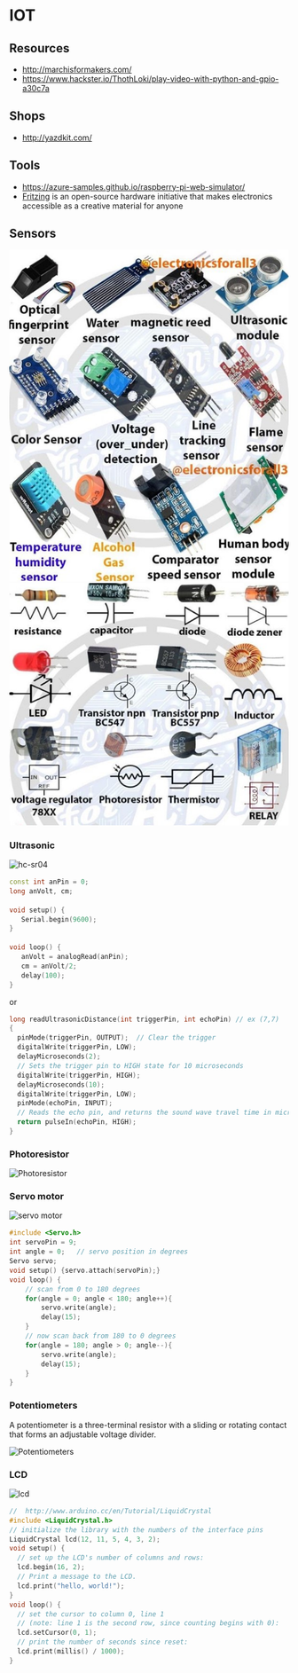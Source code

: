 # IOT

## Resources

- http://marchisformakers.com/
- https://www.hackster.io/ThothLoki/play-video-with-python-and-gpio-a30c7a

## Shops

- http://yazdkit.com/

## Tools

- https://azure-samples.github.io/raspberry-pi-web-simulator/
- [Fritzing](http://fritzing.org/home/) is an open-source hardware initiative that makes electronics accessible as a creative material for anyone

## Sensors

![Sensors](assets/iot/sensors.jpg)
![Sensors](assets/iot/sensors2.jpg)

### Ultrasonic

![hc-sr04](https://cdn-images-1.medium.com/max/1600/1*ODZShyJXz7Hi_J9VEbGa-Q.jpeg)

```cpp
const int anPin = 0;
long anVolt, cm;

void setup() {
   Serial.begin(9600);
}

void loop() {  
   anVolt = analogRead(anPin);
   cm = anVolt/2;
   delay(100);
}
```

or

```cpp
long readUltrasonicDistance(int triggerPin, int echoPin) // ex (7,7)
{
  pinMode(triggerPin, OUTPUT);  // Clear the trigger
  digitalWrite(triggerPin, LOW);
  delayMicroseconds(2);
  // Sets the trigger pin to HIGH state for 10 microseconds
  digitalWrite(triggerPin, HIGH);
  delayMicroseconds(10);
  digitalWrite(triggerPin, LOW);
  pinMode(echoPin, INPUT);
  // Reads the echo pin, and returns the sound wave travel time in microseconds
  return pulseIn(echoPin, HIGH);
}
```

### Photoresistor

![Photoresistor](https://upload.wikimedia.org/wikipedia/commons/thumb/b/bb/LDR_1480405_6_7_HDR_Enhancer_1.jpg/302px-LDR_1480405_6_7_HDR_Enhancer_1.jpg)

### Servo motor

![servo motor](https://cdn-learn.adafruit.com/assets/assets/000/002/304/large1024/learn_arduino_knob.jpg?1396781531)

```cpp
#include <Servo.h>
int servoPin = 9;
int angle = 0;   // servo position in degrees
Servo servo;  
void setup() {servo.attach(servoPin);}
void loop() {
    // scan from 0 to 180 degrees
    for(angle = 0; angle < 180; angle++){
        servo.write(angle);
        delay(15);
    }
    // now scan back from 180 to 0 degrees
    for(angle = 180; angle > 0; angle--){
        servo.write(angle);
        delay(15);
    }
}
```

### Potentiometers

A potentiometer is a three-terminal resistor with a sliding or rotating contact that forms an adjustable voltage divider. 

![Potentiometers](https://cdn.instructables.com/F20/QNR1/IQTTBQS1/F20QNR1IQTTBQS1.MEDIUM.jpg)

### LCD

![lcd](http://3.bp.blogspot.com/-Wr0Giky7hzE/UGSraHrADBI/AAAAAAAAAf4/8xYgCTcqdM4/s1600/lcd-sharp-ir-sensor-arduino.jpg)

```cpp
//  http://www.arduino.cc/en/Tutorial/LiquidCrystal
#include <LiquidCrystal.h>
// initialize the library with the numbers of the interface pins
LiquidCrystal lcd(12, 11, 5, 4, 3, 2);
void setup() {
  // set up the LCD's number of columns and rows:
  lcd.begin(16, 2);
  // Print a message to the LCD.
  lcd.print("hello, world!");
}
void loop() {
  // set the cursor to column 0, line 1
  // (note: line 1 is the second row, since counting begins with 0):
  lcd.setCursor(0, 1);
  // print the number of seconds since reset:
  lcd.print(millis() / 1000);
}
```

